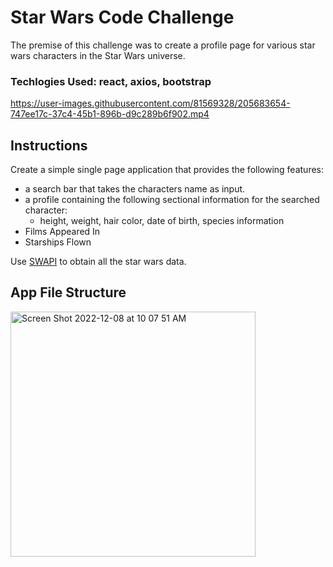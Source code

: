 # Star Wars Code Challenge 
The premise of this challenge was to create a profile page for various star wars characters in the Star Wars universe.

### Techlogies Used: react, axios, bootstrap

https://user-images.githubusercontent.com/81569328/205683654-747ee17c-37c4-45b1-896b-d9c289b6f902.mp4

## Instructions 
Create a simple single page application that provides the following features:
- a search bar that takes the characters name as input.
- a profile containing the following sectional information for the searched character:
  - height, weight, hair color, date of birth, species information
- Films Appeared In
- Starships Flown

Use [SWAPI](https://swapi.py4e.com/) to obtain all the star wars data.

## App File Structure
<img width="392" alt="Screen Shot 2022-12-08 at 10 07 51 AM" src="https://user-images.githubusercontent.com/81569328/206498904-08ac088d-8c5f-4468-8dde-f4917337a3ae.png">
